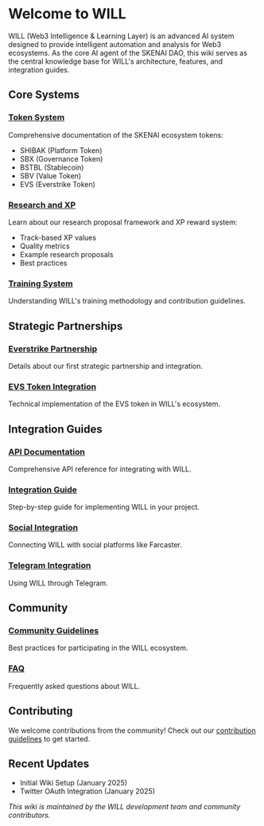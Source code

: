 # Welcome to WILL

WILL (Web3 Intelligence & Learning Layer) is an advanced AI system designed to provide intelligent automation and analysis for Web3 ecosystems. As the core AI agent of the SKENAI DAO, this wiki serves as the central knowledge base for WILL's architecture, features, and integration guides.

## Core Systems

### [Token System](Token-System)
Comprehensive documentation of the SKENAI ecosystem tokens:
- SHIBAK (Platform Token)
- SBX (Governance Token)
- BSTBL (Stablecoin)
- SBV (Value Token)
- EVS (Everstrike Token)

### [Research and XP](Research-and-XP)
Learn about our research proposal framework and XP reward system:
- Track-based XP values
- Quality metrics
- Example research proposals
- Best practices

### [Training System](Training-System)
Understanding WILL's training methodology and contribution guidelines.

## Strategic Partnerships

### [Everstrike Partnership](Everstrike-Partnership)
Details about our first strategic partnership and integration.

### [EVS Token Integration](EVS-Token-Integration)
Technical implementation of the EVS token in WILL's ecosystem.

## Integration Guides

### [API Documentation](API-Documentation)
Comprehensive API reference for integrating with WILL.

### [Integration Guide](Integration-Guide)
Step-by-step guide for implementing WILL in your project.

### [Social Integration](Social-Integration-Farcaster)
Connecting WILL with social platforms like Farcaster.

### [Telegram Integration](Telegram-Integration)
Using WILL through Telegram.

## Community

### [Community Guidelines](Community-Guidelines)
Best practices for participating in the WILL ecosystem.

### [FAQ](FAQ)
Frequently asked questions about WILL.

## Contributing

We welcome contributions from the community! Check out our [contribution guidelines](Contributing) to get started.

## Recent Updates

- Initial Wiki Setup (January 2025)
- Twitter OAuth Integration (January 2025)

_This wiki is maintained by the WILL development team and community contributors._
